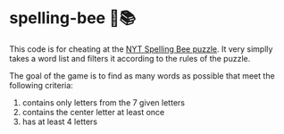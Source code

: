 # spelling-bee 🐝📚

This code is for cheating at the [NYT Spelling Bee puzzle](https://www.nytimes.com/puzzles/spelling-bee). It very simplly takes a word list and filters it according to the rules of the puzzle.

The goal of the game is to find as many words as possible that meet the following criteria:
 1. contains only letters from the 7 given letters
 1. contains the center letter at least once
 1. has at least 4 letters
